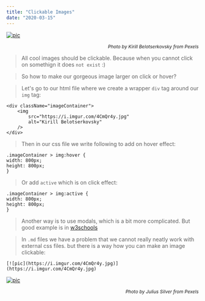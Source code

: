 ```yaml
---
title: "Clickable Images"
date: "2020-03-15"
---
```



[![pic](https://i.imgur.com/4CmQr4y.jpg)](https://i.imgur.com/4CmQr4y.jpg)<p style="font-size: 12px; text-align: right">_Photo by Kirill Belotserkovsky from Pexels_</p>


> All cool images should be clickable. Because when you cannot click on somethign it does <code>not exist</code> :)

>So how to make our gorgeous image larger on click or hover?

> Let's go to our html file where we create a wrapper `div` tag around our `img` tag:

```
<div className="imageContainer">
    <img
        src="https://i.imgur.com/4CmQr4y.jpg"
        alt="Kirill Belotserkovsky"
    />
</div>

```
> Then in our css file we write following to add on hover effect:
```
.imageContainer > img:hover {
width: 800px;
height: 800px;
}
```

> Or add `active` which is on click effect:
```
.imageContainer > img:active {
width: 800px;
height: 800px;
}
```

> Another way is to use modals, which is a bit more complicated. But good example is in [w3schools](https://www.w3schools.com/howto/howto_css_modal_images.asp)


>In `.md` files we have a problem that we cannot really neatly work with external css files. but there is a way how you can make an image clickable:
```
[![pic](https://i.imgur.com/4CmQr4y.jpg)](https://i.imgur.com/4CmQr4y.jpg)
```
[![pic](https://i.imgur.com/5zSAEo3.jpg)](https://i.imgur.com/5zSAEo3.jpg)<p style="font-size: 12px; text-align: right">_Photo by Julius Silver from Pexels_</p>